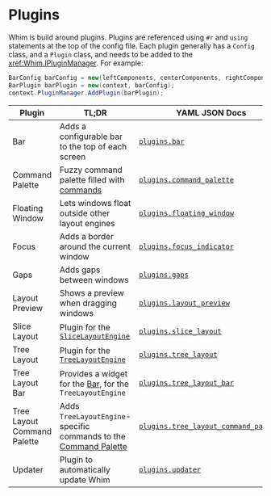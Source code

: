# Plugins

Whim is build around plugins. Plugins are referenced using `#r` and `using` statements at the top of the config file. Each plugin generally has a `Config` class, and a `Plugin` class, and needs to be added to the <xref:Whim.IPluginManager>. For example:

```csharp
BarConfig barConfig = new(leftComponents, centerComponents, rightComponents);
BarPlugin barPlugin = new(context, barConfig);
context.PluginManager.AddPlugin(barPlugin);
```

| Plugin                      | TL;DR                                                                                             | YAML JSON Docs                                                                               | Docs                                                                                |
| --------------------------- | ------------------------------------------------------------------------------------------------- | -------------------------------------------------------------------------------------------- | ----------------------------------------------------------------------------------- |
| Bar                         | Adds a configurable bar to the top of each screen                                                 | [`plugins.bar`](../customize/plugins/bar.md)                                                 | [`Whim.Bar`](../script/plugins/bar.md)                                              |
| Command Palette             | Fuzzy command palette filled with [commands](../customize/commands.md)                            | [`plugins.command_palette`](../customize/plugins/command-palette.md)                         | [`Whim.CommandPalette`](../script/plugins/command-palette.md)                       |
| Floating Window             | Lets windows float outside other layout engines                                                   | [`plugins.floating_window`](../customize/plugins/floating-window.md)                         | [`Whim.FloatingWindow`](../script/plugins/floating-window.md)                       |
| Focus                       | Adds a border around the current window                                                           | [`plugins.focus_indicator`](../customize/plugins/focus-indicator.md)                         | [`Whim.FocusIndicator`](../script/plugins/focus-indicator.md)                       |
| Gaps                        | Adds gaps between windows                                                                         | [`plugins.gaps`](../customize/plugins/gaps.md)                                               | [`Whim.Gaps`](../script/plugins/gaps.md)                                            |
| Layout Preview              | Shows a preview when dragging windows                                                             | [`plugins.layout_preview`](../customize/plugins/layout-preview.md)                           | [`Whim.LayoutPreview`](../script/plugins/layout-preview.md)                         |
| Slice Layout                | Plugin for the [`SliceLayoutEngine`](../customize/layout-engines.md#slicelayoutengine)            | [`plugins.slice_layout`](../customize/plugins/slice-layout.md)                               | [`Whim.SliceLayout`](../script/plugins/slice-layout.md)                             |
| Tree Layout                 | Plugin for the [`TreeLayoutEngine`](../customize//layout-engines.md#treelayoutengine)             | [`plugins.tree_layout`](../customize/plugins/tree-layout.md)                                 | [`Whim.TreeLayout`](../script/plugins/tree-layout.md)                               |
| Tree Layout Bar             | Provides a widget for the [Bar](../plugins/bar.md), for the `TreeLayoutEngine`                    | [`plugins.tree_layout_bar`](../customize/plugins/tree-layout-bar.md)                         | [`Whim.TreeLayoutBar`](../script/plugins/tree-layout-bar.md)                        |
| Tree Layout Command Palette | Adds `TreeLayoutEngine`-specific commands to the [Command Palette](../plugins/command-palette.md) | [`plugins.tree_layout_command_palette`](../customize/plugins/tree-layout-command-palette.md) | [`Whim.TreeLayoutCommandPalette`](../script/plugins/tree-layout-command-palette.md) |
| Updater                     | Plugin to automatically update Whim                                                               | [`plugins.updater`](../customize/plugins/updater.md)                                         | [`Whim.Updater`](../script/plugins/updater.md)                                      |
